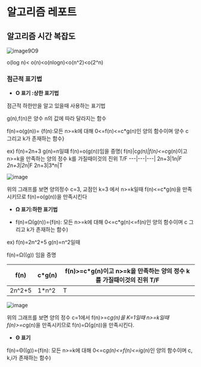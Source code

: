# 알고리즘 레포트


## 알고리즘 시간 복잡도
![image](https://user-images.githubusercontent.com/100903674/158020725-84b87c9a-edad-41e6-8a0e-03edbd0f9889.png)9O9

o(log n)< o(n)<o(nlogn)<o(n^2)<o(2^n)
### 점근적 표기법

* **O 표기 :상한 표기법**

점근적 하한만을 알고 있을때 사용하는 표기법

g(n),f(n)은 양수 n의 값에 따라 달라지는 함수

f(n)=o(g(n))= {f(n):모든 n>=k에 대해 0<=f(n)<=c*g(n)인 양의 함수이며 양수 c 그리고 k가 존재하는 함수}


ex) f(n)=2n+3 g(n)=n일떄
f(n)=o(g(n))임을 증명(
f(n)|c*g(n)|f(n)<=c*g(n)이고 n>=k을 만족하는 양의 정수 k를 가질때이것의 진위 T/F
---|---|---|
2n+3|1*n|F
2n+3|2*n|F
2n+3|3*n|T

![image](https://user-images.githubusercontent.com/100903674/158021978-7c26edd8-8684-4f94-9da7-766157fb0bb5.png)


위의 그래프를 보면 양의정수 c=3, 교점인 k=3 에서 n>=k일때 f(n)<=c*g(n)을 만족시키므로 f(n)=o(g(n))을 만족시킨다


* **Ω 표기:하한 표기법**

* f(n)=Ω(g(n))={f(n): 모든 n>=k에 대해 0<=c*g(n)<=f(n)인 양의 함수이며 c 그리고 k가 존재하는 함수)

ex) f(n)=2n^2+5 g(n)=n^2일때 

f(n)=Ω((g)) 임을 증명

f(n)|c*g(n)|f(n)>=c*g(n)이고 n>=k을 만족하는 양의 정수 k를 가질때이것의 진위 T/F
---|---|---|
2n^2+5|1*n^2|T

![image](https://user-images.githubusercontent.com/100903674/158022517-2986dde4-16ec-4bc9-8536-9b89dd60bd83.png)

위의 그래프를 보면 양의 정수 c=1에서 f(n)>=c*g(n)을 K=1일때 n>=k일때 f(n)>=c*g(n)을 만족시키므로 f(n)=Ω(g(n))을 만족시킨다.
* **Θ 표기**

f(n)=Θ((g))={f(n): 모든 n>=k에 대해 0<=c*g(n)<=f(n)<=i*g(n)인 양의 함수이며 c, k,i가 존재하는 함수)
